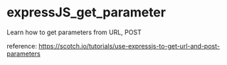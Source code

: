 # expressJS_get_parameter
Learn how to get parameters from URL, POST

reference: https://scotch.io/tutorials/use-expressjs-to-get-url-and-post-parameters
